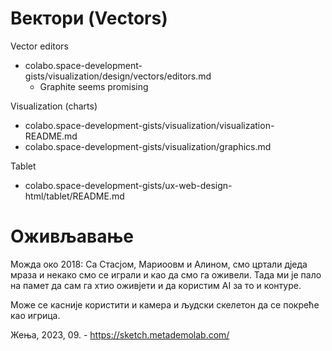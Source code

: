 # Вектори (Vectors)

Vector editors
+ colabo.space-development-gists/visualization/design/vectors/editors.md
	+ Graphite seems promising

Visualization (charts)
+ colabo.space-development-gists/visualization/visualization-README.md
+ colabo.space-development-gists/visualization/graphics.md

Tablet
+ colabo.space-development-gists/ux-web-design-html/tablet/README.md

# Оживљавање

Можда око 2018:
Са Стасјом, Мариоовм и Алином, смо цртали дједа мраза и некако смо се играли и као да смо га оживели. Тада ми је пало на памет да сам га хтио оживјети и да користим AI за то и контуре.

Може се касније користити и камера и људски скелетон да се покреће као игрица.

Жења, 2023, 09. - https://sketch.metademolab.com/